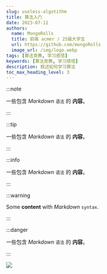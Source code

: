 ```yaml
---
slug: useless-algotithm
title: 算法入门
date: 2023-07-12
authors:
  name: MongoRolls
  title: 前端 acmer / 25届大学生
  url: https://github.com/mongoRolls
  image_url: /img/logo.webp
tags: [算法竞赛, 学习感悟]
keywords: [算法竞赛, 学习感悟]
description: 叙述如何学习算法
toc_max_heading_level: 3
---
```


:::note

一些包含 _Markdown_ `语法` 的 **内容**。

:::

:::tip

一些包含 _Markdown_ `语法` 的 **内容**。

:::

:::info

一些包含 _Markdown_ `语法` 的 **内容**。

:::

:::warning

Some **content** with _Markdown_ `syntax`.

:::

:::danger

一些包含 _Markdown_ `语法` 的 **内容**。

:::

<img src="https://mongorolls-images.oss-cn-shenzhen.aliyuncs.com/img/%7DX68MI8PV%5BBVF%7BA(PB91%60TQ.gif"/>

<!-- truncate -->
